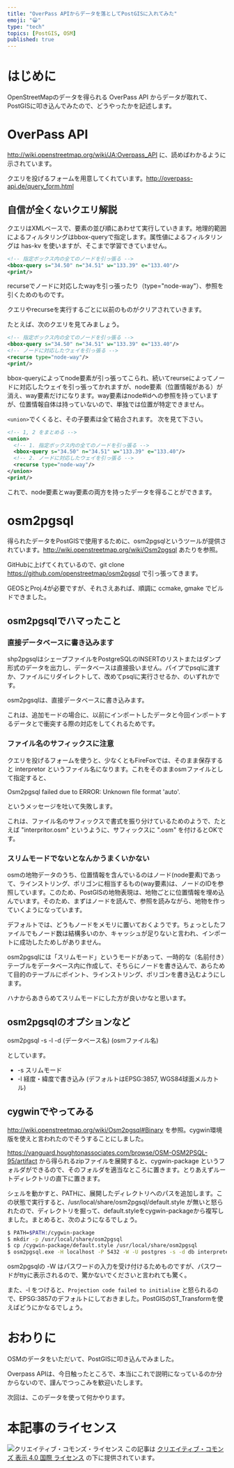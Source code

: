 ```yaml
---
title: "OverPass APIからデータを落としてPostGISに入れてみた"
emoji: "😀"
type: "tech"
topics: [PostGIS, OSM]
published: true
---
```

# はじめに

OpenStreetMapのデータを得られる OverPass API からデータが取れて、PostGISに叩き込んでみたので、どうやったかを記述します。

# OverPass API

http://wiki.openstreetmap.org/wiki/JA:Overpass_API に、読めばわかるように示されています。

クエリを投げるフォームを用意してくれています。http://overpass-api.de/query_form.html

## 自信が全くないクエリ解説

クエリはXMLベースで、要素の並び順にあわせて実行していきます。地理的範囲によるフィルタリングはbbox-queryで指定します。属性値によるフィルタリングは has-kv を使いますが、そこまで学習できていません。

```xml
<!-- 指定ボックス内の全てのノードを引っ張る -->
<bbox-query s="34.50" n="34.51" w="133.39" e="133.40"/>
<print/>
```

recurseでノードに対応したwayを引っ張ったり（type="node-way"）、参照を引くためのものです。

クエリやrecurseを実行するごとに以前のものがクリアされていきます。

たとえば、次のクエリを見てみましょう。

```xml
<!-- 指定ボックス内の全てのノードを引っ張る -->
<bbox-query s="34.50" n="34.51" w="133.39" e="133.40"/>
<!-- ノードに対応したウェイを引っ張る -->
<recurse type="node-way"/>
<print/>
```

bbox-queryによってnode要素が引っ張ってこられ、続いてreurseによってノードに対応したウェイを引っ張ってかれますが、node要素（位置情報がある）が消え、way要素だけになります。way要素はnode#idへの参照を持っていますが、位置情報自体は持っていないので、単独では位置が特定できません。

``<union>``でくくると、その子要素は全て結合されます。
次を見て下さい。

```xml
<!-- 1, 2 をまとめる -->
<union>
  <!-- 1. 指定ボックス内の全てのノードを引っ張る -->
  <bbox-query s="34.50" n="34.51" w="133.39" e="133.40"/>
  <!-- 2. ノードに対応したウェイを引っ張る -->
  <recurse type="node-way"/>
</union>
<print/>
```

これで、node要素とway要素の両方を持ったデータを得ることができます。

# osm2pgsql

得られたデータをPostGISで使用するために、osm2pgsqlというツールが提供されています。http://wiki.openstreetmap.org/wiki/Osm2pgsql あたりを参照。

GitHubに上げてくれているので、git clone https://github.com/openstreetmap/osm2pgsql で引っ張ってきます。

GEOSとProj.4が必要ですが、それさえあれば、順調に ccmake, gmake でビルドできました。

## osm2pgsqlでハマったこと

### 直接データベースに書き込みます

shp2pgsqlはシェープファイルをPostgreSQLのINSERTのリストまたはダンプ形式のデータを出力し、データベースは直接扱いません。パイプでpsqlに渡すか、ファイルにリダイレクトして、改めてpsqlに実行させるか、のいずれかです。

osm2pgsqlは、直接データベースに書き込みます。

これは、追加モードの場合に、以前にインポートしたデータと今回インポートするデータとで衝突する際の対応をしてくれるためです。

### ファイル名のサフィックスに注意

クエリを投げるフォームを使うと、少なくともFireFoxでは、そのまま保存すると interpretor というファイル名になります。これをそのままosmファイルとして指定すると、

  Osm2pgsql failed due to ERROR: Unknown file format 'auto'.

というメッセージを吐いて失敗します。

これは、ファイル名のサフィックスで書式を振り分けているためのようで、たとえば "interpritor.osm" というように、サフィックスに ".osm" を付けるとOKです。

### スリムモードでないとなんかうまくいかない

osmの地物データのうち、位置情報を含んでいるのはノード(node要素)であって、ラインストリング、ポリゴンに相当するもの(way要素)は、ノードのIDを参照しています。このため、PostGISの地物表現は、地物ごとに位置情報を埋め込んでいます。そのため、まずはノードを読んで、参照を読みながら、地物を作っていくようになっています。

デフォルトでは、どうもノードをメモリに置いておくようです。ちょっとしたファイルでもノード数は結構多いのか、キャッシュが足りないと言われ、インポートに成功したためしがありません。

osm2pgsqlには「スリムモード」というモードがあって、一時的な（名前付き）テーブルをデータベース内に作成して、そちらにノードを書き込んで、あらためて目的のテーブルにポイント、ラインストリング、ポリゴンを書き込むようにします。

ハナからあきらめてスリムモードにした方が良いかなと思います。


## osm2pgsqlのオプションなど

osm2pgsql -s -l -d (データベース名) (osmファイル名)

としています。

  - -s スリムモード
  - -l 経度・緯度で書き込み (デフォルトはEPSG:3857, WGS84球面メルカトル)

## cygwinでやってみる

http://wiki.openstreetmap.org/wiki/Osm2pgsql#Binary を参照。cygwin環境版を使えと言われたのでそうすることにしました。

https://vanguard.houghtonassociates.com/browse/OSM-OSM2PSQL-95/artifact から得られるzipファイルを展開すると、cygwin-package というフォルダができるので、そのフォルダを適当なところに置きます。とりあえずルートディレクトリの直下に置きます。

シェルを動かすと、PATHに、展開したディレクトリへのパスを追加します。この状態で実行すると、/usr/local/share/osm2pgsql/default.style が無いと怒られたので、ディレクトリを掘って、default.styleをcygwin-packageから複写しました。まとめると、次のようになるでしょう。

```bash
$ PATH=$PATH:/cygwin-package
$ mkdir -p /usr/local/share/osm2pgsql
$ cp /cygwin-package/default.style /usr/local/share/osm2pgsql
$ osm2pgsql.exe -H localhost -P 5432 -W -U postgres -s -d db interpreter-1.osm
```

osm2pgsqlの -W はパスワードの入力を受け付けるためものですが、パスワードがttyに表示されるので、驚かないでくださいと言われても驚く。

また、-l をつけると、``Projection code failed to initialise`` と怒られるので、EPSG:3857のデフォルトにしておきました。PostGISのST_Transformを使えばどうにかなるでしょう。

# おわりに

OSMのデータをいただいて、PostGISに叩き込んでみました。

Overpass APIは、今日触ったところで、本当にこれで説明になっているのか分からないので、謹んでつっこみを歓迎いたします。

次回は、このデータを使って何かやります。

# 本記事のライセンス

![クリエイティブ・コモンズ・ライセンス](https://i.creativecommons.org/l/by/4.0/88x31.png)
この記事は [クリエイティブ・コモンズ 表示 4.0 国際 ライセンス](http://creativecommons.org/licenses/by/4.0/">) の下に提供されています。
